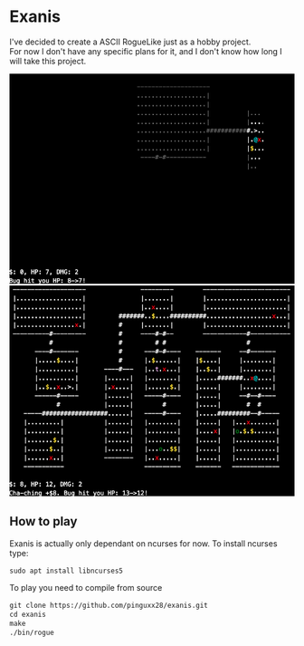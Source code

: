 # Exanis

I've decided to create a ASCII RogueLike just as a hobby project.  
For now I don't have any specific plans for it, and I don't know how long
I will take this project.

![exanis-preview](assets/screenshot.png)
![exanis-xray-preview](assets/screenshot-xray.png)

## How to play

Exanis is actually only dependant on ncurses for now.
To install ncurses type:  
```
sudo apt install libncurses5
```

To play you need to compile from source  
```
git clone https://github.com/pinguxx28/exanis.git
cd exanis
make
./bin/rogue
```
